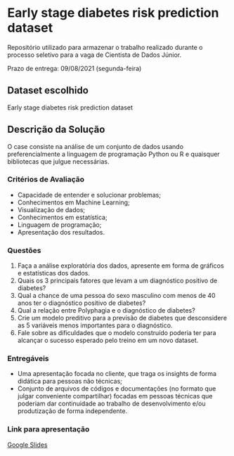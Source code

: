 # Early stage diabetes risk prediction dataset

Repositório utilizado para armazenar o trabalho realizado durante o processo seletivo para a vaga de Cientista de Dados Júnior.

Prazo de entrega: 09/08/2021 (segunda-feira)

## Dataset escolhido

Early stage diabetes risk prediction dataset

## Descrição da Solução

O case consiste na análise de um conjunto de dados usando preferencialmente a linguagem de programação Python ou R e quaisquer bibliotecas que julgue necessárias.

### Critérios de Avaliação

* Capacidade de entender e solucionar problemas;
* Conhecimentos em Machine Learning;
* Visualização de dados;
* Conhecimentos em estatística;
* Linguagem de programação;
* Apresentação dos resultados.

### Questões

1. Faça a análise exploratória dos dados, apresente em forma de gráficos e estatísticas dos dados.
2. Quais os 3 principais fatores que levam a um diagnóstico positivo de diabetes?
3. Qual a chance de uma pessoa do sexo masculino com menos de 40 anos ter o diagnóstico positivo de diabetes?
4. Qual a relação entre Polyphagia e o diagnóstico de diabetes?
5. Crie um modelo preditivo para a previsão de diabetes que desconsidere as 5 variáveis menos importantes para o diagnóstico.
6. Fale sobre as dificuldades que o modelo construído poderia ter para alcançar o sucesso esperado pelo treino em um novo dataset.

### Entregáveis

* Uma apresentação focada no cliente, que traga os insights de forma didática para pessoas não técnicas;
* Conjunto de arquivos de códigos e documentações (no formato que julgar conveniente compartilhar) focadas em pessoas técnicas que poderiam dar continuidade ao trabalho de desenvolvimento e/ou produtização de forma independente.

### Link para apresentação

[Google Slides](https://docs.google.com/presentation/d/19HtufCzYrg7ylY09MX-Yavmgt30ZrVMCvRyDX2z5aIg/edit#slide=id.ge7fc249de6_0_73)

